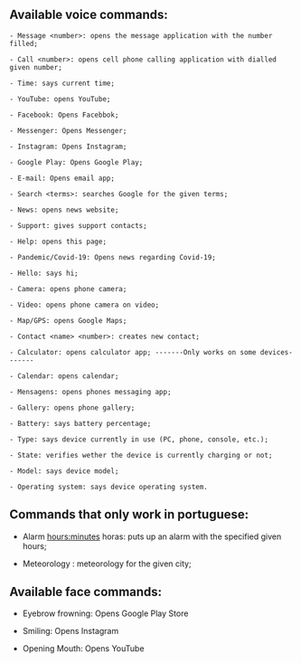 ## Available voice commands:

    - Message <number>: opens the message application with the number filled;
    
    - Call <number>: opens cell phone calling application with dialled given number;
    
    - Time: says current time;
    
    - YouTube: opens YouTube;
    
    - Facebook: Opens Facebbok;
    
    - Messenger: Opens Messenger;
    
    - Instagram: Opens Instagram;
    
    - Google Play: Opens Google Play;
    
    - E-mail: Opens email app;
    
    - Search <terms>: searches Google for the given terms;
    
    - News: opens news website;
    
    - Support: gives support contacts;
    
    - Help: opens this page;
    
    - Pandemic/Covid-19: Opens news regarding Covid-19;
    
    - Hello: says hi;
    
    - Camera: opens phone camera;
    
    - Video: opens phone camera on video;
    
    - Map/GPS: opens Google Maps;
    
    - Contact <name> <number>: creates new contact;
    
    - Calculator: opens calculator app; -------Only works on some devices-------
    
    - Calendar: opens calendar;
    
    - Mensagens: opens phones messaging app;
    
    - Gallery: opens phone gallery;
    
    - Battery: says battery percentage;
    
    - Type: says device currently in use (PC, phone, console, etc.);
    
    - State: verifies wether the device is currently charging or not;
    
    - Model: says device model;
    
    - Operating system: says device operating system.
  
  ## Commands that only work in portuguese:
  
   - Alarm <hours:minutes> horas: puts up an alarm with the specified given hours;
   
   - Meteorology <city>: meteorology for the given city;
  
  ## Available face commands:
    
   - Eyebrow frowning: Opens Google Play Store
    
   - Smiling: Opens Instagram
    
   - Opening Mouth: Opens YouTube
